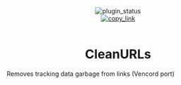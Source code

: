 <!--
  * This file was autogenerated
  * If you want to change anything, do so in the readmes.mjs script
  * https://github.com/nexpid/RevengePlugins/edit/main/scripts/readmes.mjs
-->

<div align="center">
  <img alt="plugin_status" src="https://img.shields.io/badge/plugin_status-finished-a6e3a1?style=for-the-badge&labelColor=1e1e2e" />
  <br/>
  <a href="https://vendetta.nexpid.xyz/clean-urls">
    <img alt="copy_link" src="https://img.shields.io/badge/copy_link-1e1e2e?style=for-the-badge" />
  </a>
</div>
<br/>
<div align="center">
  <h1>CleanURLs</h1>
</div>

Removes tracking data garbage from links (Vencord port)

